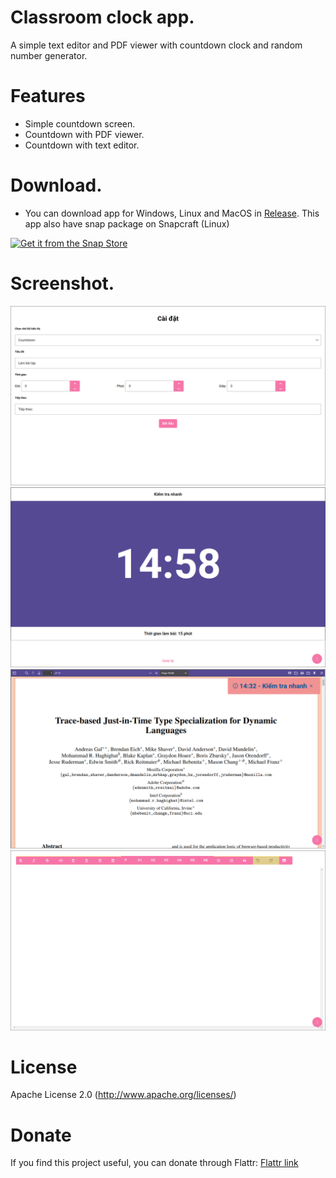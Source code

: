 # Classroom clock app.
A simple text editor and PDF viewer with countdown clock and random number generator.

# Features
- Simple countdown screen.
- Countdown with PDF viewer.
- Countdown with text editor.

# Download.
- You can download app for Windows, Linux and MacOS in [Release](https://github.com/vungocbinh2009/classroom-clock-app/releases). This app also have snap package on Snapcraft (Linux)

[![Get it from the Snap Store](https://snapcraft.io/static/images/badges/en/snap-store-white.svg)](https://snapcraft.io/classroom-clock-app)

# Screenshot.
![Settings](/screenshot/Screenshot%201.png?)
![Simple countdown](/screenshot/Screenshot%202.png?)
![PDF Viewer](/screenshot/Screenshot%203.png?)
![Text Editor](/screenshot/Screenshot%204.png?)

# License
Apache License 2.0 (http://www.apache.org/licenses/)

# Donate
If you find this project useful, you can donate through Flattr: [Flattr link](https://flattr.com/@vungocbinh)

